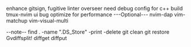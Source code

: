 enhance gitsign, fugitive
linter
overseer need debug config for c++ build
tmux-nvim ui bug
optimize for performance 
---Optional---
nvim-dap
vim-matchup
vim-visual-multi


--note--
find . -name ".DS_Store" -print -delete
git clean
git restore
Gvdiffsplit!
diffget
diffput
